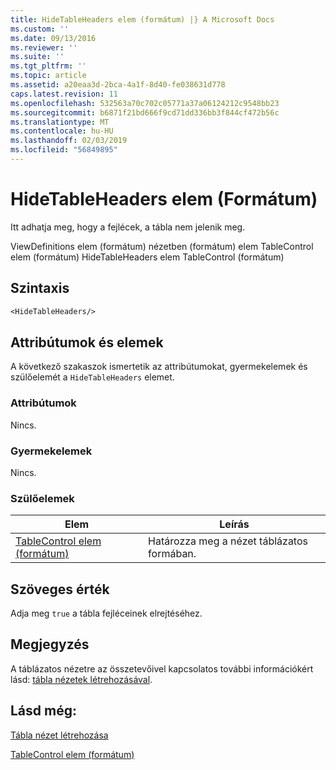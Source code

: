 ```yaml
---
title: HideTableHeaders elem (formátum) |} A Microsoft Docs
ms.custom: ''
ms.date: 09/13/2016
ms.reviewer: ''
ms.suite: ''
ms.tgt_pltfrm: ''
ms.topic: article
ms.assetid: a20eaa3d-2bca-4a1f-8d40-fe038631d778
caps.latest.revision: 11
ms.openlocfilehash: 532563a70c702c05771a37a06124212c9548bb23
ms.sourcegitcommit: b6871f21bd666f9cd71dd336bb3f844cf472b56c
ms.translationtype: MT
ms.contentlocale: hu-HU
ms.lasthandoff: 02/03/2019
ms.locfileid: "56849895"
---
```

# <a name="hidetableheaders-element-format"></a>HideTableHeaders elem (Formátum)

Itt adhatja meg, hogy a fejlécek, a tábla nem jelenik meg.

ViewDefinitions elem (formátum) nézetben (formátum) elem TableControl elem (formátum) HideTableHeaders elem TableControl (formátum)

## <a name="syntax"></a>Szintaxis

```vb
<HideTableHeaders/>
```

## <a name="attributes-and-elements"></a>Attribútumok és elemek

A következő szakaszok ismertetik az attribútumokat, gyermekelemek és szülőelemét a `HideTableHeaders` elemet.

### <a name="attributes"></a>Attribútumok

Nincs.

### <a name="child-elements"></a>Gyermekelemek

Nincs.

### <a name="parent-elements"></a>Szülőelemek

|Elem|Leírás|
|-------------|-----------------|
|[TableControl elem (formátum)](./tablecontrol-element-format.md)|Határozza meg a nézet táblázatos formában.|

## <a name="text-value"></a>Szöveges érték

Adja meg `true` a tábla fejléceinek elrejtéséhez.

## <a name="remarks"></a>Megjegyzés

A táblázatos nézetre az összetevőivel kapcsolatos további információkért lásd: [tábla nézetek létrehozásával](./creating-a-table-view.md).

## <a name="see-also"></a>Lásd még:

[Tábla nézet létrehozása](./creating-a-table-view.md)

[TableControl elem (formátum)](./tablecontrol-element-format.md)
